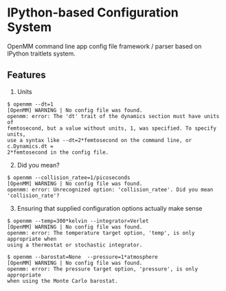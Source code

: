 IPython-based Configuration System
==================================

OpenMM command line app config file framework / parser based on IPython traitlets
system.

Features
--------

1. Units

```
$ openmm --dt=1
[OpenMM] WARNING | No config file was found.
openmm: error: The 'dt' trait of the dynamics section must have units of
femtosecond, but a value without units, 1, was specified. To specify units,
use a syntax like --dt=2*femtosecond on the command line, or c.Dynamics.dt =
2*femtosecond in the config file.
```

2. Did you mean?

```
$ openmm --collision_ratee=1/picoseconds
[OpenMM] WARNING | No config file was found.
openmm: error: Unrecognized option: 'collision_ratee'. Did you mean
'collision_rate'?
```

3. Ensuring that supplied configuration options actually make sense

```
$ openmm --temp=300*kelvin --integrator=Verlet
[OpenMM] WARNING | No config file was found.
openmm: error: The temperature target option, 'temp', is only appropriate when
using a thermostat or stochastic integrator.

$ openmm --barostat=None  --pressure=1*atmosphere
[OpenMM] WARNING | No config file was found.
openmm: error: The pressure target option, 'pressure', is only appropriate
when using the Monte Carlo barostat.
```